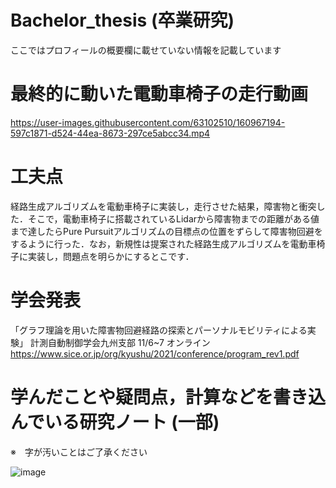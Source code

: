 # Bachelor_thesis (卒業研究)

ここではプロフィールの概要欄に載せていない情報を記載しています

# 最終的に動いた電動車椅子の走行動画



https://user-images.githubusercontent.com/63102510/160967194-597c1871-d524-44ea-8673-297ce5abcc34.mp4



# 工夫点 

経路生成アルゴリズムを電動車椅子に実装し，走行させた結果，障害物と衝突した．そこで，電動車椅子に搭載されているLidarから障害物までの距離がある値まで達したらPure Pursuitアルゴリズムの目標点の位置をずらして障害物回避をするように行った．なお，新規性は提案された経路生成アルゴリズムを電動車椅子に実装し，問題点を明らかにするとこです．

# 学会発表

「グラフ理論を用いた障害物回避経路の探索とパーソナルモビリティによる実験」 計測自動制御学会九州支部 11/6~7 オンライン
https://www.sice.or.jp/org/kyushu/2021/conference/program_rev1.pdf



# 学んだことや疑問点，計算などを書き込んでいる研究ノート (一部)
※　字が汚いことはご了承ください

![image](https://user-images.githubusercontent.com/63102510/160971300-9024aa1f-df37-47ee-93e0-fffad7fbc04b.png)


